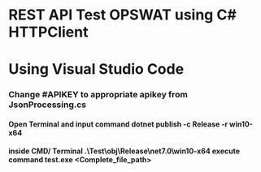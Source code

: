 # REST API Test OPSWAT using C# HTTPClient

# Using Visual Studio Code

### Change #APIKEY to appropriate apikey from JsonProcessing.cs

#### Open Terminal and input command dotnet publish -c Release -r win10-x64

#### inside CMD/ Terminal .\Test\obj\Release\net7.0\win10-x64 execute command test.exe <Complete_file_path>